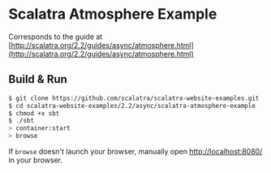 # Scalatra Atmosphere Example #

Corresponds to the guide at [http://scalatra.org/2.2/guides/async/atmosphere.html](http://scalatra.org/2.2/guides/async/atmosphere.html)

## Build & Run ##

```sh
$ git clone https://github.com/scalatra/scalatra-website-examples.git
$ cd scalatra-website-examples/2.2/async/scalatra-atmosphere-example
$ chmod +x sbt
$ ./sbt
> container:start
> browse
```

If `browse` doesn't launch your browser, manually open [http://localhost:8080/](http://localhost:8080/) in your browser.
